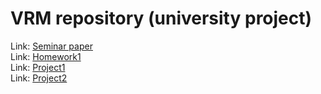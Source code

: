 # VRM repository (university project)
Link: [Seminar paper](paper)  
Link: [Homework1](homework/homework1)  
Link: [Project1](project1)  
Link: [Project2](project2)
